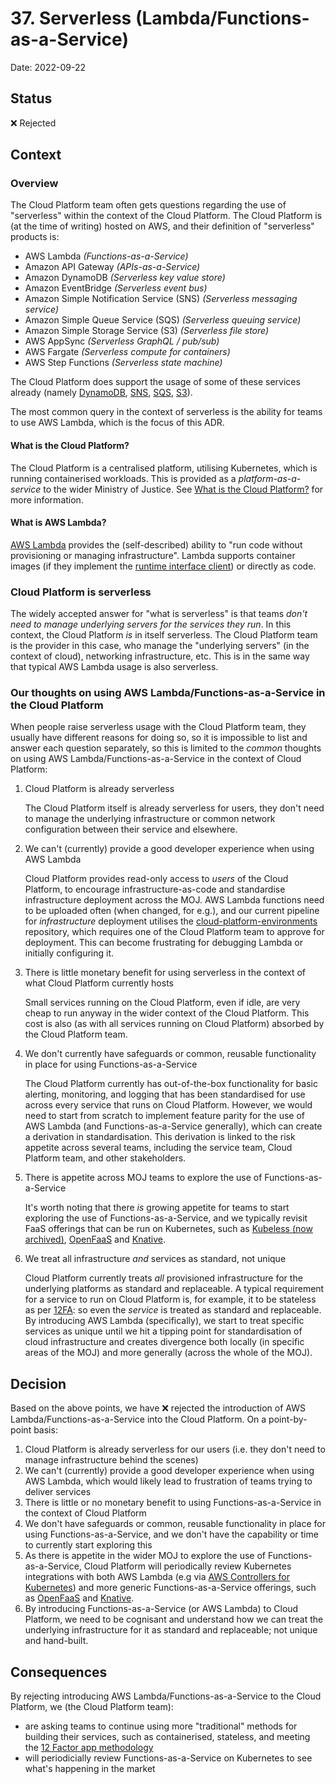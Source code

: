 # 37. Serverless (Lambda/Functions-as-a-Service)

Date: 2022-09-22

## Status

❌ Rejected

## Context

### Overview

The Cloud Platform team often gets questions regarding the use of "serverless" within the context of the Cloud Platform. The Cloud Platform is (at the time of writing) hosted on AWS, and their definition of "serverless" products is:

- AWS Lambda _(Functions-as-a-Service)_
- Amazon API Gateway _(APIs-as-a-Service)_
- Amazon DynamoDB _(Serverless key value store)_
- Amazon EventBridge _(Serverless event bus)_
- Amazon Simple Notification Service (SNS) _(Serverless messaging service)_
- Amazon Simple Queue Service (SQS) _(Serverless queuing service)_
- Amazon Simple Storage Service (S3) _(Serverless file store)_
- AWS AppSync _(Serverless GraphQL / pub/sub)_
- AWS Fargate _(Serverless compute for containers)_
- AWS Step Functions _(Serverless state machine)_

The Cloud Platform does support the usage of some of these services already (namely [DynamoDB](https://github.com/ministryofjustice/cloud-platform-terraform-dynamodb-cluster), [SNS](https://github.com/ministryofjustice/cloud-platform-terraform-sns-topic), [SQS](https://github.com/ministryofjustice/cloud-platform-terraform-sqs), [S3](https://github.com/ministryofjustice/cloud-platform-terraform-s3-bucket)).

The most common query in the context of serverless is the ability for teams to use AWS Lambda, which is the focus of this ADR.

#### What is the Cloud Platform?

The Cloud Platform is a centralised platform, utilising Kubernetes, which is running containerised workloads. This is provided as a _platform-as-a-service_ to the wider Ministry of Justice. See [What is the Cloud Platform?](https://user-guide.cloud-platform.service.justice.gov.uk/documentation/concepts/what-is-the-cloud-platform.html#what-is-the-cloud-platform) for more information.

#### What is AWS Lambda?

[AWS Lambda](https://aws.amazon.com/lambda/) provides the (self-described) ability to "run code without provisioning or managing infrastructure". Lambda supports container images (if they implement the [runtime interface client](https://docs.aws.amazon.com/lambda/latest/dg/runtimes-images.html#runtimes-api-client)) or directly as code.

### Cloud Platform **is** serverless

The widely accepted answer for "what is serverless" is that teams _don't need to manage underlying servers for the services they run_. In this context, the Cloud Platform _is_ in itself serverless. The Cloud Platform team is the provider in this case, who manage the "underlying servers" (in the context of cloud), networking infrastructure, etc. This is in the same way that typical AWS Lambda usage is also serverless.

### Our thoughts on using AWS Lambda/Functions-as-a-Service in the Cloud Platform

When people raise serverless usage with the Cloud Platform team, they usually have different reasons for doing so, so it is impossible to list and answer each question separately, so this is limited to the _common_ thoughts on using AWS Lambda/Functions-as-a-Service in the context of Cloud Platform:

1. Cloud Platform is already serverless

    The Cloud Platform itself is already serverless for users, they don't need to manage the underlying infrastructure or common network configuration between their service and elsewhere.

2. We can't (currently) provide a good developer experience when using AWS Lambda

    Cloud Platform provides read-only access to _users_ of the Cloud Platform, to encourage infrastructure-as-code and standardise infrastructure deployment across the MOJ. AWS Lambda functions need to be uploaded often (when changed, for e.g.), and our current pipeline for _infrastructure_ deployment utilises the [cloud-platform-environments](https://github.com/ministryofjustice/cloud-platform-environments) repository, which requires one of the Cloud Platform team to approve for deployment. This can become frustrating for debugging Lambda or initially configuring it.

3. There is little monetary benefit for using serverless in the context of what Cloud Platform currently hosts

    Small services running on the Cloud Platform, even if idle, are very cheap to run anyway in the wider context of the Cloud Platform. This cost is also (as with all services running on Cloud Platform) absorbed by the Cloud Platform team.

4. We don't currently have safeguards or common, reusable functionality in place for using Functions-as-a-Service

    The Cloud Platform currently has out-of-the-box functionality for basic alerting, monitoring, and logging that has been standardised for use across every service that runs on Cloud Platform. However, we would need to start from scratch to implement feature parity for the use of AWS Lambda (and Functions-as-a-Service generally), which can create a derivation in standardisation. This derivation is linked to the risk appetite across several teams, including the service team, Cloud Platform team, and other stakeholders.

5. There is appetite across MOJ teams to explore the use of Functions-as-a-Service

    It's worth noting that there _is_ growing appetite for teams to start exploring the use of Functions-as-a-Service, and we typically revisit FaaS offerings that can be run on Kubernetes, such as [Kubeless (now archived)](https://github.com/vmware-archive/kubeless), [OpenFaaS](https://docs.openfaas.com/) and [Knative](https://knative.dev/docs/).

6. We treat all infrastructure _and_ services as standard, not unique

    Cloud Platform currently treats _all_ provisioned infrastructure for the underlying platforms as standard and replaceable. A typical requirement for a service to run on Cloud Platform is, for example, it to be stateless as per [12FA](https://12factor.net/): so even the _service_ is treated as standard and replaceable. By introducing AWS Lambda (specifically), we start to treat specific services as unique until we hit a tipping point for standardisation of cloud infrastructure and creates divergence both locally (in specific areas of the MOJ) and more generally (across the whole of the MOJ).

## Decision

Based on the above points, we have ❌ rejected the introduction of AWS Lambda/Functions-as-a-Service into the Cloud Platform. On a point-by-point basis:

1. Cloud Platform is already serverless for our users (i.e. they don't need to manage infrastructure behind the scenes)
2. We can't (currently) provide a good developer experience when using AWS Lambda, which would likely lead to frustration of teams trying to deliver services
3. There is little or no monetary benefit to using Functions-as-a-Service in the context of Cloud Platform
4. We don't have safeguards or common, reusable functionality in place for using Functions-as-a-Service, and we don't have the capability or time to currently start exploring this
5. As there is appetite in the wider MOJ to explore the use of Functions-as-a-Service, Cloud Platform will periodically review Kubernetes integrations with both AWS Lambda (e.g via [AWS Controllers for Kubernetes](https://aws-controllers-k8s.github.io/community/docs/community/overview/)) and more generic Functions-as-a-Service offerings, such as [OpenFaaS](https://docs.openfaas.com/) and [Knative](https://knative.dev/docs/).
6. By introducing Functions-as-a-Service (or AWS Lambda) to Cloud Platform, we need to be cognisant and understand how we can treat the underlying infrastructure for it as standard and replaceable; not unique and hand-built.

## Consequences

By rejecting introducing AWS Lambda/Functions-as-a-Service to the Cloud Platform, we (the Cloud Platform team):

- are asking teams to continue using more "traditional" methods for building their services, such as containerised, stateless, and meeting the [12 Factor app methodology](https://12factor.net/)
- will periodicially review Functions-as-a-Service on Kubernetes to see what's happening in the market

